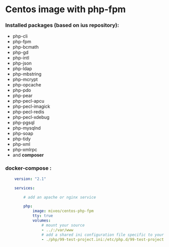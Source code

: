 # Centos image with php-fpm

### Installed packages (based on ius repository):
 - php-cli
 - php-fpm
 - php-bcmath
 - php-gd
 - php-intl
 - php-json
 - php-ldap
 - php-mbstring
 - php-mcrypt
 - php-opcache
 - php-pdo
 - php-pear
 - php-pecl-apcu
 - php-pecl-imagick
 - php-pecl-redis
 - php-pecl-xdebug
 - php-pgsql
 - php-mysqlnd
 - php-soap
 - php-tidy
 - php-xml
 - php-xmlrpc
 - and **composer** 
 
### docker-compose : 
     
```yaml
    version: "2.1"

    services:

        # add an apache or nginx service

        php:
            image: miveo/centos-php-fpm
            tty: true
            volumes:
                # mount your source 
                - ../:/var/www
                # add a shared ini configuration file specific to your project
                - ./php/99-test-project.ini:/etc/php.d/99-test-project.ini
